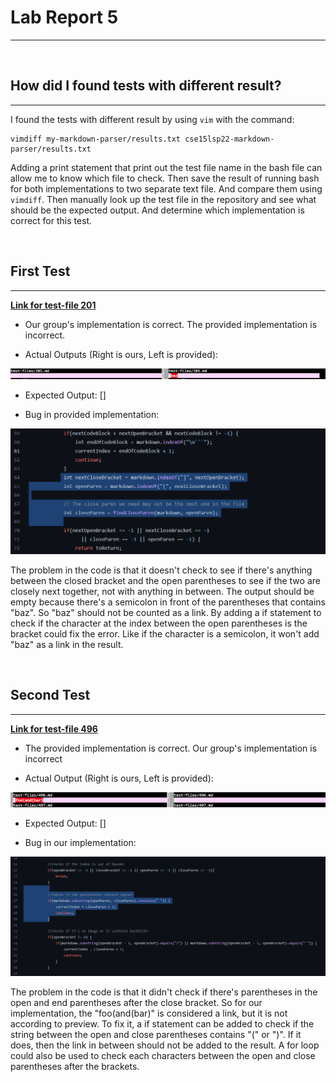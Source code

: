 # Lab Report 5
---
<br/>

## How did I found tests with different result?
---
I found the tests with different result by using `vim` with the command:
```
vimdiff my-markdown-parser/results.txt cse15lsp22-markdown-parser/results.txt
```
Adding a print statement that print out the test file name in the bash file can allow me to know which file to check. Then save the result of running bash for both implementations to two separate text file. And compare them using `vimdiff`. Then manually look up the test file in the repository and see what should be the expected output. And determine which implementation is correct for this test.

<br/>

## First Test
---
[**Link for test-file 201**](https://github.com/nidhidhamnani/markdown-parser/blob/main/test-files/201.md)

- Our group's implementation is correct. The provided implementation is incorrect.

- Actual Outputs (Right is ours, Left is provided):

![actualOutput](Lab5T1.PNG)

- Expected Output:
[]

- Bug in provided implementation:

![lines](lab5T2.PNG)

The problem in the code is that it doesn't check to see if there's anything between the closed bracket and the open parentheses to see if the two are closely next together, not with anything in between. The output should be empty because there's a semicolon in front of the parentheses that contains "baz". So "baz" should not be counted as a link. By adding a if statement to check if the character at the index between the open parentheses is the bracket
could fix the error. Like if the character is a semicolon, it won't add "baz" as a link in the result.


<br/>

## Second Test
---
[**Link for test-file 496**](https://github.com/nidhidhamnani/markdown-parser/blob/main/test-files/496.md)

- The provided implementation is correct. Our group's implementation is incorrect

- Actual Output (Right is ours, Left is provided):

![output](Lab5T3.PNG)

- Expected Output:
[]

- Bug in our implementation:

![bug](Lab5T4.PNG)

The problem in the code is that it didn't check if there's parentheses in the open and end parentheses after the close bracket. So for our implementation, the "foo(and(bar)" is considered a link, but it is not according to preview. To fix it, a if statement can be added to check if the string between the open and close parentheses contains "(" or ")". If it does, then the link in between should not be added to the result. A for loop could also be used to check each characters between the open and close parentheses after the brackets. 

